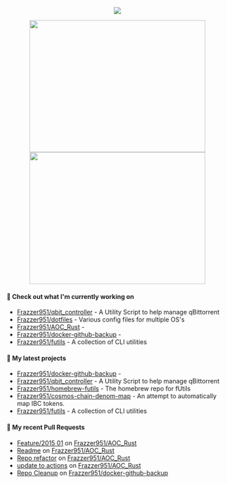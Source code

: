 <p align="center"><a href="https://github.com/Frazzer951/github-readme-stats">
  <img align="center" src="https://github-readme-stats-frazzer951.vercel.app/api?username=Frazzer951&show_icons=true&theme=tokyonight" />
</a></p>

<p align="center"><a href="https://wakatime.com/@Frazzer">
  <img align="center" width="400" height="300" src="https://wakatime.com/share/@Frazzer/e1bdc5dd-addd-4f39-ae41-2a52a1fb3f48.svg" />
</a>
<a href="https://wakatime.com/@Frazzer">
  <img align="center" width="400" height="300" src="https://wakatime.com/share/@Frazzer/95dbf284-50ef-4e85-8eeb-2a0771626837.svg" />
</a></p>

#### 👷 Check out what I'm currently working on

- [Frazzer951/qbit_controller](https://github.com/Frazzer951/qbit_controller) - A Utility Script to help manage qBittorrent
- [Frazzer951/dotfiles](https://github.com/Frazzer951/dotfiles) - Various config files for multiple OS&#39;s
- [Frazzer951/AOC_Rust](https://github.com/Frazzer951/AOC_Rust) - 
- [Frazzer951/docker-github-backup](https://github.com/Frazzer951/docker-github-backup) - 
- [Frazzer951/futils](https://github.com/Frazzer951/futils) - A collection of CLI utilities

#### 🌱 My latest projects

- [Frazzer951/docker-github-backup](https://github.com/Frazzer951/docker-github-backup) - 
- [Frazzer951/qbit_controller](https://github.com/Frazzer951/qbit_controller) - A Utility Script to help manage qBittorrent
- [Frazzer951/homebrew-futils](https://github.com/Frazzer951/homebrew-futils) - The homebrew repo for fUtils
- [Frazzer951/cosmos-chain-denom-map](https://github.com/Frazzer951/cosmos-chain-denom-map) - An attempt to automatically map IBC tokens.
- [Frazzer951/futils](https://github.com/Frazzer951/futils) - A collection of CLI utilities

#### 🔨 My recent Pull Requests

- [Feature/2015 01](https://github.com/Frazzer951/AOC_Rust/pull/11) on [Frazzer951/AOC_Rust](https://github.com/Frazzer951/AOC_Rust)
- [Readme](https://github.com/Frazzer951/AOC_Rust/pull/8) on [Frazzer951/AOC_Rust](https://github.com/Frazzer951/AOC_Rust)
- [Repo refactor](https://github.com/Frazzer951/AOC_Rust/pull/7) on [Frazzer951/AOC_Rust](https://github.com/Frazzer951/AOC_Rust)
- [update to actions](https://github.com/Frazzer951/AOC_Rust/pull/5) on [Frazzer951/AOC_Rust](https://github.com/Frazzer951/AOC_Rust)
- [Repo Cleanup](https://github.com/Frazzer951/docker-github-backup/pull/42) on [Frazzer951/docker-github-backup](https://github.com/Frazzer951/docker-github-backup)
